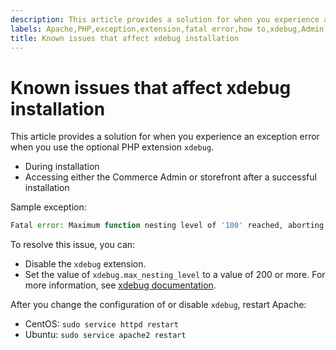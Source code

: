 ```yaml
---
description: This article provides a solution for when you experience an exception error when you use the optional PHP extension `xdebug`.
labels: Apache,PHP,exception,extension,fatal error,how to,xdebug,Admin
title: Known issues that affect xdebug installation
---
```


# Known issues that affect xdebug installation

This article provides a solution for when you experience an exception error when you use the optional PHP extension `xdebug`.

* During installation
* Accessing either the Commerce Admin or storefront after a successful installation

Sample exception:

```php
Fatal error: Maximum function nesting level of '100' reached, aborting!
```

To resolve this issue, you can:

* Disable the `xdebug` extension.
* Set the value of `xdebug.max_nesting_level` to a value of 200 or more. For more information, see [xdebug documentation](http://xdebug.org/docs/basic#max_nesting_level).

After you change the configuration of or disable `xdebug`, restart Apache:

* CentOS: `sudo service httpd restart`
* Ubuntu: `sudo service apache2 restart`